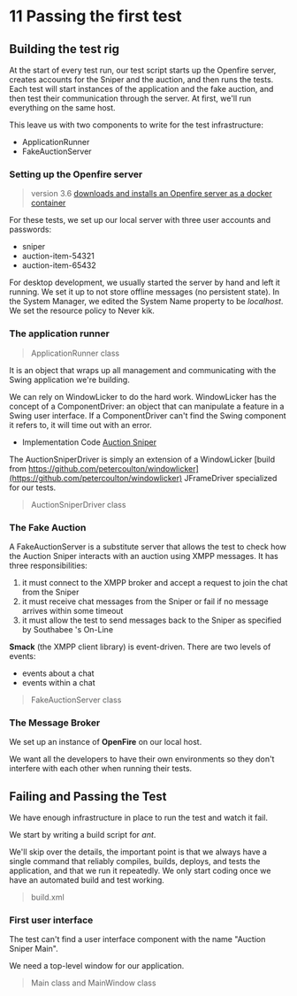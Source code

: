 # 11 Passing the first test

## Building the test rig

At the start of every test run, our test script starts up the Openfire server, creates accounts for the Sniper and the auction, and then runs the tests.
Each test will start instances of the application and the fake auction, and then test their communication through the server. At first, we'll run everything on the same host.

This leave us with two components to write for the test infrastructure:

- ApplicationRunner
- FakeAuctionServer

### Setting up the Openfire server

>version 3.6
[downloads and installs an Openfire server as a docker container](https://github.com/thilomack/goos-infra)

For these tests, we set up our local server with three user accounts and passwords:

- sniper
- auction-item-54321
- auction-item-65432

For desktop development, we usually started the server by hand and left it running.
We set it up to not store offline messages (no persistent state).
In the System Manager, we edited the System Name property to be *localhost*.
We set the resource policy to Never kik.

### The application runner

>ApplicationRunner class

It is an object that wraps up all management and communicating with the Swing application we're building.

We can rely on WindowLicker to do the hard work.
WindowLicker has the concept of a ComponentDriver: an object that can manipulate a feature in a Swing user interface.
If a ComponentDriver can't find the Swing component it refers to, it will time out with an error.

- Implementation Code [Auction Sniper](AuctionSniper)

The AuctionSniperDriver is simply an extension of a WindowLicker [build from https://github.com/petercoulton/windowlicker](https://github.com/petercoulton/windowlicker) JFrameDriver specialized for our tests.

>AuctionSniperDriver class

### The Fake Auction

A FakeAuctionServer is a substitute server that allows the test to check how the Auction Sniper interacts with an auction using XMPP messages. It has three responsibilities:

1. it must connect to the XMPP broker and accept a request to join the chat from the Sniper
2. it must receive chat messages from the Sniper or fail if no message arrives within some timeout
3. it must allow the test to send messages back to the Sniper as specified by Southabee 's On-Line

**Smack** (the XMPP client library) is event-driven.
There are two levels of events:

- events about a chat
- events within a chat

>FakeAuctionServer class

### The Message Broker

We set up an instance of **OpenFire** on our local host.

We want all the developers to have their own environments so they don't interfere with each other when running their tests.

## Failing and Passing the Test

We have enough infrastructure in place to run the test and watch it fail.

We start by writing a build script for *ant*.

We'll skip over the details, the important point is that we always have a single command that reliably compiles, builds, deploys, and tests the application, and that we run it repeatedly.
We only start coding once we have an automated build and test working.

>build.xml

### First user interface

The test can't find a user interface component with the name "Auction Sniper Main".

We need a top-level window for our application.

>Main class and MainWindow class
